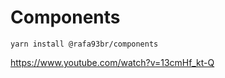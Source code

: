 # Components


```
yarn install @rafa93br/components
```

https://www.youtube.com/watch?v=13cmHf_kt-Q
